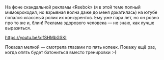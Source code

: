 ﻿На фоне скандальной рекламы «Reebok» (я в этой теме полный мимокрокодил, но взрывная волна даже до меня докатилась) на ютубе попался классный ролик их конкурентов. Ему уже пара лет, но он ровно про то же и, блин! Реклама здорового человека — не знаю, как лучше выразиться.

https://youtu.be/xifSHMbGSKI

Показал мелкой — смотрела глазами по пять копеек. Покажу ещё раз, когда опять будет батониться вместо тренировки :-)
